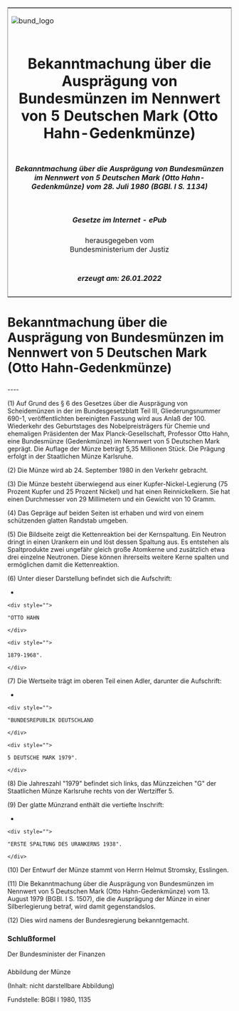 <span id="DECKBLATT.html"></span>

<table border="0" frame="border" width="100%">

<tr valign="top">

<td align="left">

![bund\_logo](BfJ_2021_Web_de_de.gif)

</td>

<td align="right">

 

</td>

</tr>

<tr align="center" valign="middle">

<td colspan="2">

# Bekanntmachung über die Ausprägung von Bundesmünzen im Nennwert von 5 Deutschen Mark (Otto Hahn-Gedenkmünze)

</td>

</tr>

<tr align="center" valign="middle">

<td colspan="2">

##### Bekanntmachung über die Ausprägung von Bundesmünzen im Nennwert von 5 Deutschen Mark (Otto Hahn-Gedenkmünze) vom 28. Juli 1980 (BGBl. I S. 1134)

</td>

</tr>

<tr align="center" valign="middle">

<td colspan="2">

  
  

##### Gesetze im Internet - ePub  
  
herausgegeben vom  
Bundesministerium der Justiz

</td>

</tr>

<tr align="center" valign="bottom">

<td colspan="2">

  
  

##### erzeugt am: 26.01.2022

</td>

</tr>

</table>

<span id="BJNR011340980.html"></span>

# Bekanntmachung über die Ausprägung von Bundesmünzen im Nennwert von 5 Deutschen Mark (Otto Hahn-Gedenkmünze)

<span id="BJNR011340980BJNE000100307.html"></span>

###   
\----

<div>

<div class="jnhtml">

<div>

<div class="jurAbsatz">

(1) Auf Grund des § 6 des Gesetzes über die Ausprägung von Scheidemünzen
in der im Bundesgesetzblatt Teil III, Gliederungsnummer 690-1,
veröffentlichten bereinigten Fassung wird aus Anlaß der 100. Wiederkehr
des Geburtstages des Nobelpreisträgers für Chemie und ehemaligen
Präsidenten der Max Planck-Gesellschaft, Professor Otto Hahn, eine
Bundesmünze (Gedenkmünze) im Nennwert von 5 Deutschen Mark geprägt. Die
Auflage der Münze beträgt 5,35 Millionen Stück. Die Prägung erfolgt in
der Staatlichen Münze Karlsruhe.

</div>

<div class="jurAbsatz">

(2) Die Münze wird ab 24. September 1980 in den Verkehr gebracht.

</div>

<div class="jurAbsatz">

(3) Die Münze besteht überwiegend aus einer Kupfer-Nickel-Legierung (75
Prozent Kupfer und 25 Prozent Nickel) und hat einen Reinnickelkern. Sie
hat einen Durchmesser von 29 Millimetern und ein Gewicht von 10 Gramm.

</div>

<div class="jurAbsatz">

(4) Das Gepräge auf beiden Seiten ist erhaben und wird von einem
schützenden glatten Randstab umgeben.

</div>

<div class="jurAbsatz">

(5) Die Bildseite zeigt die Kettenreaktion bei der Kernspaltung. Ein
Neutron dringt in einen Urankern ein und löst dessen Spaltung aus. Es
entstehen als Spaltprodukte zwei ungefähr gleich große Atomkerne und
zusätzlich etwa drei einzelne Neutronen. Diese können ihrerseits
weitere Kerne spalten und ermöglichen damit die Kettenreaktion.

</div>

<div class="jurAbsatz">

(6) Unter dieser Darstellung befindet sich die Aufschrift:

  - 
    
    <div style="">
    
    "OTTO HAHN
    
    </div>
    
    <div style="">
    
    1879-1968".
    
    </div>

</div>

<div class="jurAbsatz">

(7) Die Wertseite trägt im oberen Teil einen Adler, darunter die
Aufschrift:

  - 
    
    <div style="">
    
    "BUNDESREPUBLIK DEUTSCHLAND
    
    </div>
    
    <div style="">
    
    5 DEUTSCHE MARK 1979".
    
    </div>

</div>

<div class="jurAbsatz">

(8) Die Jahreszahl "1979" befindet sich links, das Münzzeichen "G" der
Staatlichen Münze Karlsruhe rechts von der Wertziffer 5.

</div>

<div class="jurAbsatz">

(9) Der glatte Münzrand enthält die vertiefte Inschrift:

  - 
    
    <div style="">
    
    "ERSTE SPALTUNG DES URANKERNS 1938".
    
    </div>

</div>

<div class="jurAbsatz">

(10) Der Entwurf der Münze stammt von Herrn Helmut Stromsky, Esslingen.

</div>

<div class="jurAbsatz">

(11) Die Bekanntmachung über die Ausprägung von Bundesmünzen im Nennwert
von 5 Deutschen Mark (Otto Hahn-Gedenkmünze) vom 13. August 1979 (BGBl.
I S. 1507), die die Ausprägung der Münze in einer Silberlegierung
betraf, wird damit gegenstandslos.

</div>

<div class="jurAbsatz">

(12) Dies wird namens der Bundesregierung bekanntgemacht.

</div>

</div>

</div>

</div>

<span id="BJNR011340980BJNE000200307.html"></span>

### Schlußformel  

<div>

<div class="jnhtml">

<div>

<div class="jurAbsatz">

<span class="SP">Der Bundesminister der Finanzen</span>

</div>

</div>

</div>

</div>

<span id="BJNR011340980BJNE000300307.html"></span>

###   
Abbildung der Münze

<div>

<div class="jnhtml">

<div>

<div class="jurAbsatz">

(Inhalt: nicht darstellbare Abbildung)  

<div class="kommentar_Fundstelle">

Fundstelle: BGBl I 1980, 1135

</div>

</div>

</div>

</div>

</div>

